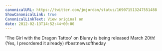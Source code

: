 ```yaml
---
canonicalURL: https://twitter.com/jmjordan/status/169071513247551488
ShowCanonicalLink: true
CanonicalLinkText: View original on
date: 2012-02-13T14:52:44+00:00
---
```

'The Girl with the Dragon Tattoo' on Bluray is being released March 20th! (Yes, I preordered it already) #bestnewsoftheday